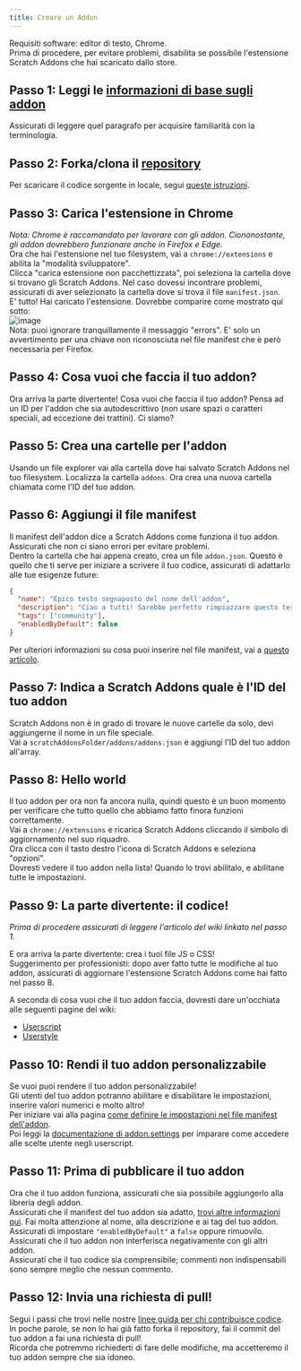 ```yaml
---
title: Creare un Addon
---
```

Requisiti software: editor di testo, Chrome.  
Prima di procedere, per evitare problemi, disabilita se possibile l'estensione Scratch Addons che hai scaricato dallo store.

## Passo 1: Leggi le [informazioni di base sugli addon](/docs/develop/getting-started/addon-basics/)
Assicurati di leggere quel paragrafo per acquisire familiarità con la terminologia.

## Passo 2: Forka/clona il [repository](https://github.com/ScratchAddons/ScratchAddons)
Per scaricare il codice sorgente in locale, segui [queste istruzioni](https://scratchaddons.com/docs/getting-started/installing/#from-source).

## Passo 3: Carica l'estensione in Chrome
*Nota: Chrome è raccomandato per lavorare con gli addon. Ciononostante, gli addon dovrebbero funzionare anche in Firefox e Edge.*  
Ora che hai l'estensione nel tuo filesystem, vai a `chrome://extensions` e abilita la "modalità sviluppatore".  
Clicca "carica estensione non pacchettizzata", poi seleziona la cartella dove si trovano gli Scratch Addons. Nel caso dovessi incontrare problemi, assicurati di aver selezionato la cartella dove si trova il file `manifest.json`.  
E' tutto! Hai caricato l'estensione. Dovrebbe comparire come mostrato qui sotto:  
![image](https://user-images.githubusercontent.com/17484114/91502527-accfd580-e89e-11ea-9e16-7daa2b808379.png)  
Nota: puoi ignorare tranquillamente il messaggio "errors". E' solo un avvertimento per una chiave non riconosciuta nel file manifest che è però necessaria per Firefox.

## Passo 4: Cosa vuoi che faccia il tuo addon?
Ora arriva la parte divertente! 
Cosa vuoi che faccia il tuo addon? Pensa ad un ID per l'addon che sia autodescrittivo (non usare spazi o caratteri speciali, ad eccezione dei trattini). 
Ci siamo?

## Passo 5: Crea una cartelle per l'addon
Usando un file explorer vai alla cartella dove hai salvato Scratch Addons nel tuo filesystem. Localizza la cartella `addons`. 
Ora crea una nuova cartella chiamata come l'ID del tuo addon.

## Passo 6: Aggiungi il file manifest
Il manifest dell'addon dice a Scratch Addons come funziona il tuo addon. Assicurati che non ci siano errori per evitare problemi.  
Dentro la cartella che hai appena creato, crea un file `addon.json`. 
Questo è quello che ti serve per iniziare a scrivere il tuo codice, assicurati di adattarlo alle tue esigenze future:
```json
{
  "name": "Epico testo segnaposto del nome dell'addon",
  "description": "Ciao a tutti! Sarebbe perfetto rimpiazzare questo testo segnaposto con una descrizione.",
  "tags": ["community"],
  "enabledByDefault": false
}
```
Per ulteriori informazioni su cosa puoi inserire nel file manifest, vai a [questo articolo](/docs/reference/addon-manifest/).


## Passo 7: Indica a Scratch Addons quale è l'ID del tuo addon
Scratch Addons non è in grado di trovare le nuove cartelle da solo, devi aggiungerne il nome in un file speciale.  
Vai a `scratchAddonsFolder/addons/addons.json` e aggiungi l'ID del tuo addon all'array.

## Passo 8: Hello world
Il tuo addon per ora non fa ancora nulla, quindi questo è un buon momento per verificare che tutto quello che abbiamo fatto finora funzioni correttamente.  
Vai a `chrome://extensions` e ricarica Scratch Addons cliccando il simbolo di aggiornamento nel suo riquadro.  
Ora clicca con il tasto destro l'icona di Scratch Addons e seleziona "opzioni".  
Dovresti vedere il tuo addon nella lista! Quando lo trovi abilitalo, e abilitane tutte le impostazioni.

## Passo 9: La parte divertente: il codice!
*Prima di procedere assicurati di leggere l'articolo del wiki linkato nel passo 1.*  

E ora arriva la parte divertente: crea i tuoi file JS o CSS!  
Suggerimento per professionisti: dopo aver fatto tutte le modifiche al tuo addon, assicurati di aggiornare l'estensione Scratch Addons come hai fatto nel passo 8.  

A seconda di cosa vuoi che il tuo addon faccia, dovresti dare un'occhiata alle seguenti pagine del wiki:
- [Userscript](/docs/develop/addon-types/userscripts)
- [Userstyle](/docs/develop/addon-types/userstyles)

## Passo 10: Rendi il tuo addon personalizzabile
Se vuoi puoi rendere il tuo addon personalizzabile!  
Gli utenti del tuo addon potranno abilitare e disabilitare le impostazioni, inserire valori numerici e molto altro!  
Per iniziare vai alla pagina [come definire le impostazioni nel file manifest dell'addon](/docs/reference/addon-manifest/#settings-object).  
Poi leggi la [documentazione di addon.settings](/docs/reference/addon-api/addon.settings) per imparare come accedere alle scelte utente negli userscript.

## Passo 11: Prima di pubblicare il tuo addon
Ora che il tuo addon funziona, assicurati che sia possibile aggiungerlo alla libreria degli addon.  
Assicurati che il manifest del tuo addon sia adatto, [trovi altre informazioni qui](/docs/reference/addon-manifest). Fai molta attenzione al nome, alla descrizione e ai tag del tuo addon. Assicurati di impostare `"enabledByDefault"` a `false` oppure rimuovilo.  
Assicurati che il tuo addon non interferisca negativamente con gli altri addon.  
Assicurati che il tuo codice sia comprensibile; commenti non indispensabili sono sempre meglio che nessun commento.

## Passo 12: Invia una richiesta di pull!
Segui i passi che trovi nelle nostre [linee guida per chi contribuisce codice](https://github.com/ScratchAddons/ScratchAddons/blob/master/.github/CONTRIBUTING.md). In poche parole, se non lo hai già fatto forka il repository, fai il commit del tuo addon a fai una richiesta di pull!  
Ricorda che potremmo richiederti di fare delle modifiche, ma accetteremo il tuo addon sempre che sia idoneo.
